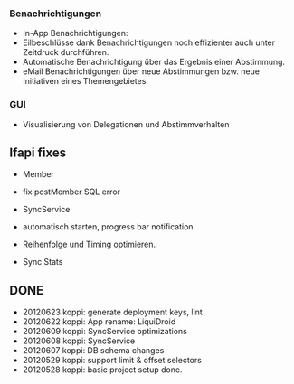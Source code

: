 ### Benachrichtigungen

 * In-App Benachrichtigungen:
  * Eilbeschlüsse dank Benachrichtigungen noch effizienter auch unter Zeitdruck durchführen.
  * Automatische Benachrichtigung über das Ergebnis einer Abstimmung.
 * eMail Benachrichtigungen über neue Abstimmungen bzw. neue Initiativen eines Themengebietes.

### GUI

 * Visualisierung von Delegationen und Abstimmverhalten

## lfapi fixes

* Member
 * fix postMember SQL error

* SyncService
 * automatisch starten, progress bar notification
 * Reihenfolge und Timing optimieren.
 * Sync Stats
  
## DONE

* 20120623 koppi: generate deployment keys, lint
* 20120622 koppi: App rename: LiquiDroid
* 20120609 koppi: SyncService optimizations
* 20120608 koppi: SyncService
* 20120607 koppi: DB schema changes
* 20120529 koppi: support limit & offset selectors
* 20120528 koppi: basic project setup done.
